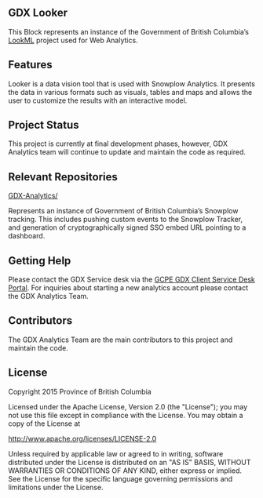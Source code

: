 ## GDX Looker

This Block represents an instance of the Government of British Columbia’s [LookML](https://docs.looker.com/data-modeling/learning-lookml/what-is-lookml) project used for Web Analytics. 

## Features

Looker is a data vision tool that is used with Snowplow Analytics. It presents the data in various formats such as visuals, tables and maps and allows the user to customize the results with an interactive model.

## Project Status

This project is currently at final development phases, however, GDX Analytics team will continue to update and maintain the code as required.

## Relevant Repositories

[GDX-Analytics/](https://github.com/bcgov/GDX-Analytics/)

Represents an instance of Government of British Columbia’s Snowplow tracking. This includes pushing custom events to the Snowplow Tracker, and generation of cryptographically signed SSO embed URL pointing to a dashboard.

## Getting Help

Please contact the GDX Service desk via the [GCPE GDX Client Service Desk Portal](https://apps.gcpe.gov.bc.ca/jira/servicedesk/customer/portal/9). For inquiries about starting a new analytics account please contact the GDX Analytics Team.

## Contributors

The GDX Analytics Team are the main contributors to this project and maintain the code.

## License

Copyright 2015 Province of British Columbia

Licensed under the Apache License, Version 2.0 (the "License");
you may not use this file except in compliance with the License.
You may obtain a copy of the License at

   http://www.apache.org/licenses/LICENSE-2.0

Unless required by applicable law or agreed to in writing, software
distributed under the License is distributed on an "AS IS" BASIS,
WITHOUT WARRANTIES OR CONDITIONS OF ANY KIND, either express or implied.
See the License for the specific language governing permissions and limitations under the License.
